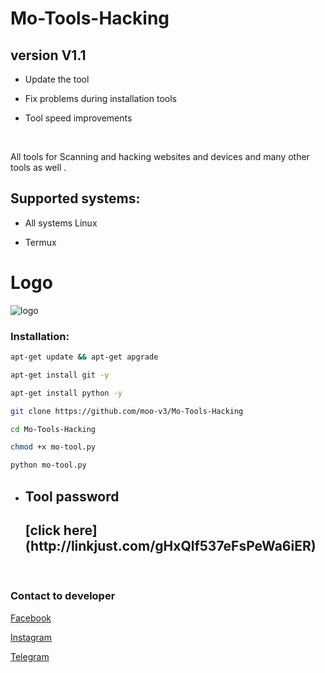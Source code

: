 # Mo-Tools-Hacking

<h2>version V1.1</h2>

  * Update the tool 

  * Fix problems during installation tools

  * Tool speed improvements 
 
<br> 

 All tools for Scanning and hacking websites and devices and many other tools as well .

<h2>Supported systems: </h2>

  * All systems Linux

  * Termux

# Logo

![logo](https://a.top4top.io/p_2370r5jnn0.jpg)

<h3> Installation: </h3>

```bash
apt-get update && apt-get apgrade
```
```bash
apt-get install git -y
```
```bash
apt-get install python -y
```
```bash
git clone https://github.com/moo-v3/Mo-Tools-Hacking
```
```bash
cd Mo-Tools-Hacking
```
```bash
chmod +x mo-tool.py
```
```bash
python mo-tool.py
```

  * <h2>Tool password <h2> [click here](http://linkjust.com/gHxQlf537eFsPeWa6iER)

<br>
<h3>Contact to developer </h3>

[Facebook](https://facebook.com/moo.v3)

[Instagram](https://instagram.com/moo.v3)

[Telegram](https://t.me/moo_v3)
